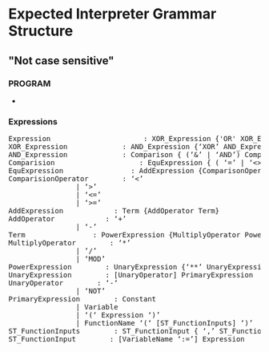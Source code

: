 #  Expected Interpreter Grammar Structure
## "Not case sensitive"


### PROGRAM
-

### Expressions
<pre>
Expression                      : XOR_Expression {'OR' XOR_Expression}
XOR_Expression             : AND_Expression {‘XOR’ AND_Expression}
AND_Expression             : Comparison { (‘&’ | ‘AND’) Comparison}
Comparision                    : EquExpression { ( ‘=’ | ‘<>’) EquExpression}
EquExpression                : AddExpression {ComparisonOperator AddExpression}
ComparisionOperator        : ‘<’
                | ‘>’
                | ‘<=’
                | ‘>=’
AddExpression            : Term {AddOperator Term}
AddOperator            : ‘+’
                | ‘-’
Term                : PowerExpression {MultiplyOperator PowerExpresion}
MultiplyOperator        : ‘*’
                | ’/’
                | ‘MOD’
PowerExpression        : UnaryExpression {‘**’ UnaryExpression}
UnaryExpression        : [UnaryOperator] PrimaryExpression
UnaryOperator        : ‘-‘
                | ‘NOT’
PrimaryExpression        : Constant
                | Variable
                | ‘(‘ Expression ‘)’
                | FunctionName ‘(‘ [ST_FunctionInputs] ‘)’
ST_FunctionInputs        : ST_FunctionInput { ‘,’ ST_FunctionInput}
ST_FunctionInput        : [VariableName ‘:=’] Expression

</pre>

